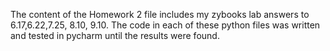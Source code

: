 The content of the Homework 2 file includes my zybooks lab answers to 6.17,6.22,7.25, 8.10, 9.10. The code in each of these python files was written and tested in pycharm until the results were found.
